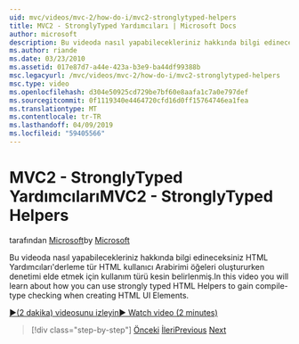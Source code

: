 ```yaml
---
uid: mvc/videos/mvc-2/how-do-i/mvc2-stronglytyped-helpers
title: MVC2 - StronglyTyped Yardımcıları | Microsoft Docs
author: microsoft
description: Bu videoda nasıl yapabilecekleriniz hakkında bilgi edineceksiniz HTML Yardımcıları'derleme tür HTML kullanıcı Arabirimi öğeleri oluştururken denetimi elde etmek için kullanım türü kesin belirlenmiş.
ms.author: riande
ms.date: 03/23/2010
ms.assetid: 017e87d7-a44e-423a-b3e9-ba44df99388b
msc.legacyurl: /mvc/videos/mvc-2/how-do-i/mvc2-stronglytyped-helpers
msc.type: video
ms.openlocfilehash: d304e50925cd729be7bf60e8aafa1c7a0e797def
ms.sourcegitcommit: 0f1119340e4464720cfd16d0ff15764746ea1fea
ms.translationtype: MT
ms.contentlocale: tr-TR
ms.lasthandoff: 04/09/2019
ms.locfileid: "59405566"
---
```

# <a name="mvc2---stronglytyped-helpers"></a><span data-ttu-id="80122-103">MVC2 - StronglyTyped Yardımcıları</span><span class="sxs-lookup"><span data-stu-id="80122-103">MVC2 - StronglyTyped Helpers</span></span>

<span data-ttu-id="80122-104">tarafından [Microsoft](https://github.com/microsoft)</span><span class="sxs-lookup"><span data-stu-id="80122-104">by [Microsoft](https://github.com/microsoft)</span></span>

<span data-ttu-id="80122-105">Bu videoda nasıl yapabilecekleriniz hakkında bilgi edineceksiniz HTML Yardımcıları'derleme tür HTML kullanıcı Arabirimi öğeleri oluştururken denetimi elde etmek için kullanım türü kesin belirlenmiş.</span><span class="sxs-lookup"><span data-stu-id="80122-105">In this video you will learn about how you can use strongly typed HTML Helpers to gain compile-type checking when creating HTML UI Elements.</span></span>

[<span data-ttu-id="80122-106">&#9654;(2 dakika) videosunu izleyin</span><span class="sxs-lookup"><span data-stu-id="80122-106">&#9654; Watch video (2 minutes)</span></span>](https://channel9.msdn.com/Blogs/ASP-NET-Site-Videos/mvc2-stronglytyped-helpers)

> [!div class="step-by-step"]
> <span data-ttu-id="80122-107">[Önceki](mvc2-html-encoding.md)
> [İleri](mvc2-model-validation.md)</span><span class="sxs-lookup"><span data-stu-id="80122-107">[Previous](mvc2-html-encoding.md)
[Next](mvc2-model-validation.md)</span></span>

